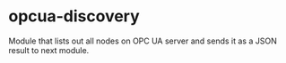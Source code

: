 # opcua-discovery
Module that lists out all nodes on OPC UA server and sends it as a JSON result to next module. 

